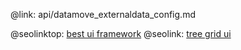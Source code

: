 @link: api/datamove_externaldata_config.md

@seolinktop: [best ui framework](https://webix.com)
@seolink: [tree grid ui](https://webix.com/widget/treetable/)